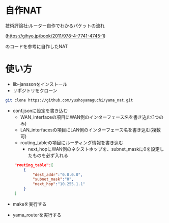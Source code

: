 # 自作NAT
技術評論社:ルーター自作でわかるパケットの流れ

(https://gihyo.jp/book/2011/978-4-7741-4745-1)

のコードを参考に自作したNAT

# 使い方
- lib-janssonをインストール
- リポジトリをクローン
```sh
git clone https://github.com/yushoyamaguchi/yama_nat.git
```
- conf.jsonに設定を書き込む
    - WAN_interfaceの項目にWAN側のインターフェース名を書き込む(1つのみ)
    - LAN_interfacesの項目にLAN側のインターフェース名を書き込む(複数可)
    - routing_tableの項目にルーティング情報を書き込む
        - next_hopにWAN側のネクストホップを、subnet_maskに0を設定したものを必ず入れる

```json
    "routing_table":[
        {
            "dest_addr":"0.0.0.0",
            "subnet_mask":"0",
            "next_hop":"10.255.1.1"
        }
    ]
```    

- makeを実行する

- yama_routerを実行する
